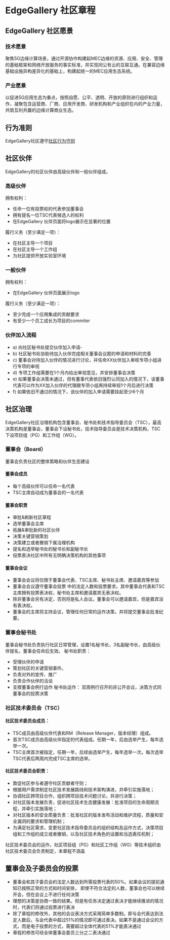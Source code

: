 # EdgeGallery 社区章程

## EdgeGallery 社区愿景
### 技术愿景
聚焦5G边缘计算场景，通过开源协作构建起MEC边缘的资源、应用、安全、管理的基础框架和网络开放服务的事实标准，并实现同公有云的互联互通。在兼容边缘基础设施异构差异化的基础上，构建起统一的MEC应用生态系统。
### 产业愿景
以促进5G应用生态为重点，按照自愿、公平、透明、开放的原则进行组织和运作，凝聚包含运营商、厂商、应用开发商、研发机构和产业组织在内的产业力量，共筑互利共赢的边缘计算商业生态。
## 行为准则
EdgeGallery社区遵守[社区行为守则](https://gitee.com/EdgeGallery/community/blob/master/code-of-conduct_cn.md)

## 社区伙伴
EdgeGallery的社区伙伴由高级伙伴和一般伙伴组成。
### 高级伙伴
拥有权利：
* 任命一位有投票权的代表参加董事会
* 拥有提名一位TSC代表候选人的权利
* 在EdgeGallery 伙伴页面将logo展示在显著的位置

履行义务（至少满足一项）：
* 在社区主导一个项目
* 在社区主导一个工作组
* 为社区提供开放实验室环境

### 一般伙伴
拥有权利：
* 在EdgeGallery 伙伴页面展示logo

履行义务（至少满足一项）：
* 至少完成一个应用集成的贡献要求
* 有至少一个员工成长为项目的commiter

### 伙伴加入流程

- a) 向社区秘书处提交伙伴加入申请- 
- b) 社区秘书处协助待加入伙伴完成相关董事会议题的申请和材料的完善
- c) 董事会对待加入伙伴的情况进行讨论，并任命XX伙伴加入审核专项小组进行专项的审视
- d) 专项工作组需要在1个月内给出审视意见，并安排董事会决策
- e) 如果董事会决策未通过，但有董事代表依旧强烈认同加入的情况下，该董事代表可以作为XX加入伙伴的代理跟专项小组再持续审视1个月后进行决策
- f) 如果依旧不通过的情况下，该伙伴的加入申请需要挂起至少6个月


## 社区治理
EdgeGallery社区治理机构包含董事会、秘书处和技术指导委员会（TSC），最高决策机构是董事会，董事会下设秘书处，技术指导委员会是技术决策机构，TSC下设项目组（PG）和工作组（WG）。
### 董事会（Board）
董事会负责社区的整体策略和伙伴生态建设
#### 董事会成员
* 每个高级伙伴可以任命一名代表
* TSC主席自动成为董事会的一名代表
#### 董事会职责
* 审批&刷新社区章程
* 选举董事会主席
* 拓展&审批新的社区伙伴
* 决策关键营销策划
* 决策建立或者撤销下属治理机构
* 提名和选举秘书处的秘书长和副秘书长
* 投票表决社区中所有无明确决策机构的其他事项
#### 董事会会议
* 董事会会议将仅限于董事会代表、TSC主席、秘书处主席、邀请嘉宾等参加
* 董事会会议遵守董事会投票 中的法定人数和投票要求。其中董事会代表和TSC主席拥有投票表决权，秘书处主席和邀请嘉宾无表决权。
* 除非董事会另有决定，否则将是私人会议。董事会可以邀请嘉宾，但是嘉宾没有表决权。
* 董事会的主席将主持会议，管理任何日常的运作决策，并将提交董事会批准纪要。
### 董事会秘书处
董事会秘书处负责执行社区日常管理，设置1名秘书长，3名副秘书长，由高级伙伴提名，董事会任命后生效。
秘书处职责：
* 受理伙伴的申请
* 策划社区的关键营销事件。
* 负责对外的宣传、推广
* 负责合作伙伴的洽谈
* 支撑董事会例行运作
秘书处运作：
双周例行召开的非公开会议，决策方式同董事会的投票决策

### 社区技术委员会（TSC）
#### 社区技术委员会成员：
* TSC成员由高级伙伴代表和RM（Release Manager，版本经理）组成。
* 首次TSC成员由高级伙伴指定的代表组成。任期一年，后由选举产生，每年选举一次。
* TSC主席首次被指定，任期一年，后续由选举产生，每年选举一次。每次选举TSC代表后两周内完成TSC主席的选举。

#### 社区技术委员会职责：
* 敦促社区参与者遵守社区贡献者守则；
* 根据用户需求制定社区技术发展路线和技术架构演进，并牵引实施落地；
* 协调社区跨项目合作，组织跨项目技术问题讨论，并进行决策；
* 对社区版本发展负责，促进社区技术生态健康发展：批准项目的生命周期流程，并牵引实施落地；
* 对社区版本的安全质量负责：批准社区的版本发布活动和维护流程，质量和安全漏洞的要求和管理机制；
* 为满足社区需求，变更社区技术指导委员会的组织结构及运作方式，决策项目组和工作组的成立或者撤销，以及社区技术角色的设置和当选离任机制；
 
社区技术委员会的运作，社区项目组（PG）和社区工作组（WG）等技术组织由社区技术委员会负责制定，本章程不涵盖

## 董事会及子委员会的投票
* 董事会和其子委员会的法定人数达到所需投票代表的50%。如果会议的提前通知已按照正常的方式和时间安排， 即使不符合法定的人数，董事会也可以继续开会，但在会议上不进行任何决策
* 理想的决策是协商一致的结果。但是有任务决定通过表决才能继续推进的情况时，代表们将通过投票进行表决
* 除了章程的修改外，其他的会议表决方式采用简单多数制。即与会代表达到法定人数后，与会代表中超过51%的情况即可通过表决。如果不是通过会议的方式，而是电子投票的方式，需要超过全体代表的51%才能表决通过
* 章程的修改可经全体董事会委员三分之二表决通过